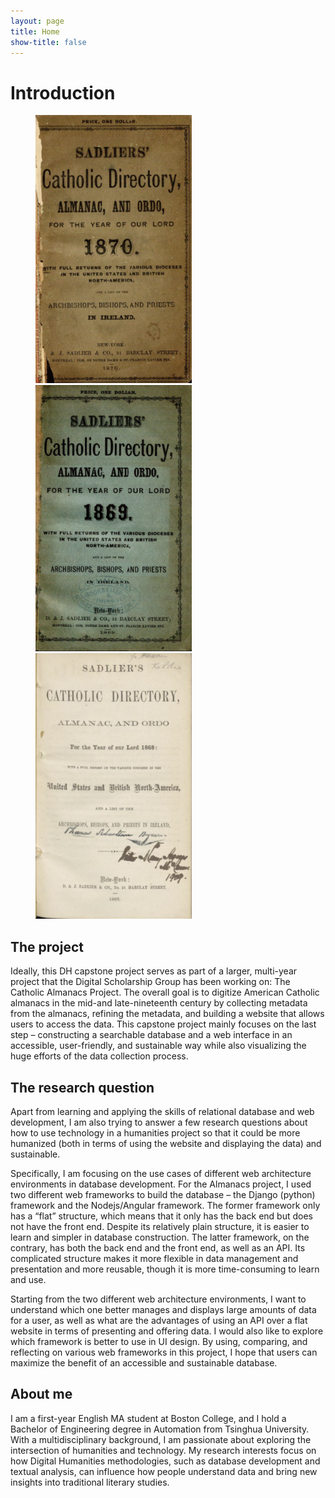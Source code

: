 ```yaml
---
layout: page
title: Home
show-title: false
---
```


# Introduction
<figure markdown>
    <img src="assets/img/1870.png" width="250"/>
    <img src="assets/img/1869.png" width="250"/>
    <img src="assets/img/1868.png" width="250"/>
</figure>

## The project

Ideally, this DH capstone project serves as part of a larger, multi-year project that the Digital Scholarship Group has been working on: The Catholic Almanacs Project. The overall goal is to digitize American Catholic almanacs in the mid-and late-nineteenth century by collecting metadata from the almanacs, refining the metadata, and building a website that allows users to access the data. This capstone project mainly focuses on the last step – constructing a searchable database and a web interface in an accessible, user-friendly, and sustainable way while also visualizing the huge efforts of the data collection process.

## The research question

Apart from learning and applying the skills of relational database and web development, I am also trying to answer a few research questions about how to use technology in a humanities project so that it could be more humanized (both in terms of using the website and displaying the data) and sustainable.

Specifically, I am focusing on the use cases of different web architecture environments in database development. For the Almanacs project, I used two different web frameworks to build the database – the Django (python) framework and the Nodejs/Angular framework. The former framework only has a “flat” structure, which means that it only has the back end but does not have the front end. Despite its relatively plain structure, it is easier to learn and simpler in database construction. The latter framework, on the contrary, has both the back end and the front end, as well as an API. Its complicated structure makes it more flexible in data management and presentation and more reusable, though it is more time-consuming to learn and use.

Starting from the two different web architecture environments, I want to understand which one better manages and displays large amounts of data for a user, as well as what are the advantages of using an API over a flat website in terms of presenting and offering data. I would also like to explore which framework is better to use in UI design. By using, comparing, and reflecting on various web frameworks in this project, I hope that users can maximize the benefit of an accessible and sustainable database.


## About me

I am a first-year English MA student at Boston College, and I hold a Bachelor of Engineering degree in Automation from Tsinghua University. With a multidisciplinary background, I am passionate about exploring the intersection of humanities and technology. My research interests focus on how Digital Humanities methodologies, such as database development and textual analysis, can influence how people understand data and bring new insights into traditional literary studies.
